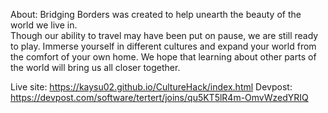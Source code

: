 
About: Bridging Borders was created to help unearth the beauty of the world we live in.        
        Though our ability to travel may have been put on pause, we are still ready to play. 
        Immerse yourself in different cultures and expand your world from the comfort of your own home.
        We hope that learning about other parts of the world will bring us all closer together.

Live site: https://kaysu02.github.io/CultureHack/index.html
Devpost: https://devpost.com/software/tertert/joins/qu5KT5lR4m-OmvWzedYRIQ